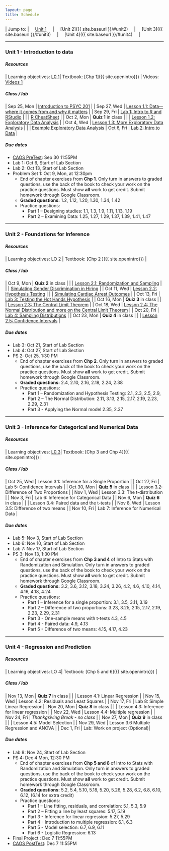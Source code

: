 ```yaml
---
layout: page
title: Schedule
---
```


| Jump to: | &nbsp;&nbsp;&nbsp; [Unit 1]({{site.baseurl}}/#unit1) &nbsp;&nbsp;&nbsp; | &nbsp;&nbsp;&nbsp; [Unit 2]({{ site.baseurl }}/#unit2) &nbsp;&nbsp;&nbsp; | &nbsp;&nbsp;&nbsp; [Unit 3]({{ site.baseurl }}/#unit3) &nbsp;&nbsp;&nbsp; | &nbsp;&nbsp;&nbsp; [Unit 4]({{ site.baseurl }}/#unit4) &nbsp;&nbsp;&nbsp; |

* * *

### <a name="unit1"></a> Unit 1 - Introduction to data 

##### Resources

| Learning objectives: [L0 1]({{site.baseurl}}/los/#unit1)| Textbook: [Chp 1]({{ site.openintro}}) | Videos: [Videos 1](https://www.youtube.com/watch?list=PLkIselvEzpM6pZ76FD3NoCvvgkj_p-dE8&v=nEHFF1ADpWE)

##### Class / lab

| Sep 25, Mon  | [Introduction to PSYC 201](post/slides/intro.pdf)                                  |
| Sep 27, Wed  | [Lesson 1.1: Data--where it comes from and why it matters](post/slides/data.pdf)   |
| Sep 29, Fri  | [Lab 1: Intro to R and RStudio](post/labs/intro_to_r.html)                         |
|              | [R CheatSheet](post/rmd/r_cheatsheet.Rmd)                                          |
| Oct 2, Mon   |  **Quiz 1** in class                                                               |
|              | [Lesson 1.2: Exploratory Data Analysis](post/slides/intro_eda.pdf)                 |
| Oct 4, Wed   | [Lesson 1.3: More Exploratory Data Analysis](post/slides/more_eda.pdf)             |
|              | [Example Exploratory Data Analysis](post/rmd/eda.Rmd)
| Oct 6, Fri   | [Lab 2: Intro to Data](post/labs/intro_to_data.html)                               |

##### Due dates

* [CAOS PreTest](https://apps3.cehd.umn.edu/artist/user/scale_select.html): Sep 30 11:55PM 
* Lab 1: Oct 6, Start of Lab Section 
* Lab 2: Oct 13, Start of Lab Section 
* Problem Set 1: Oct 9, Mon, at 12:30pm
  * End of chapter exercises from **Chp 1**. Only turn in answers to graded questions,
  use the back of the book to check your work on the practice questions. Must show 
  **all** work to get credit. Submit homework through Google Classroom.
  * **Graded questions:** 1.2, 1.12, 1.20, 1.30, 1.34, 1.42
  * Practice questions: 
      + Part 1 – Designing studies: 1.1, 1.3, 1.9, 1.11, 1.13, 1.19
      + Part 2 – Examining Data: 1.25, 1.27, 1.29, 1.37, 1.39, 1.41, 1.47
      
* * *

### <a name="unit2"></a> Unit 2 - Foundations for Inference

##### Resources

| Learning objectives: LO 2 | Textbook: [Chp 2 ]({{ site.openintro}}) |

##### Class / lab

| Oct 9, Mon  |  **Quiz 2** in class |
|             | [Lesson 2.1: Randomization and Sampling](post/slides/sampling.pdf) |
|             | [Simulating Gender Discrimination in Hiring](post/rmd/gender.Rmd) |
| Oct 11, Wed | [Lesson 2.2: Hypothesis Testing](post/slides/hypothesis_testing.pdf) |
|             | [Simulating Cardiac Arrest Outcomes](post/rmd/cardiac.Rmd) |
| Oct 13, Fri | [Lab 3: Testing the Hot Hands Hypothesis](post/labs/hypothesis_testing.html) |
| Oct 16, Mon | **Quiz 3** in class |
|             | [Lesson 2.3: The Central Limit Theorem](post/slides/clt.pdf) |
| Oct 18, Wed | [Lesson 2.4: The Normal Distribution and more on the Central Limit Theorem](post/slides/normal.pdf) | 
| Oct 20, Fri | [Lab 4: Sampling Distributions](post/labs/sampling_distributions.html) |
| Oct 23, Mon | **Quiz 4** in class |
|             | [Lesson 2.5: Confidence Intervals](post/slides/confidence_intervals.pdf) | 

##### Due dates

* Lab 3: Oct 21, Start of Lab Section
* Lab 4: Oct 27, Start of Lab Section
* PS 2: Oct 25, 1:30 PM
  * End of chapter exercises from **Chp 2**. Only turn in answers to graded questions,
  use the back of the book to check your work on the practice questions. Must show 
  **all** work to get credit. Submit homework through Google Classroom.
  * **Graded questions:**  2.4, 2.10, 2.16, 2.18, 2.24, 2.38
  * Practice questions: 
      + Part 1 – Randomization and Hypothesis Testing: 2.1, 2.3, 2.5, 2.9, 
      + Part 2 – The Normal Distribution: 2.11, 3.13, 2.15, 2.17, 2.19, 2.23, 2.29, 2.31
      + Part 3 - Applying the Normal model 2.35, 2.37
 
* * *

### <a name="unit3"></a> Unit 3 - Inference for Categorical and Numerical Data

##### Resources

| Learning objectives: [L0 3]({{site.baseurl}}/los/#unit3)| Textbook: [Chp 3 and Chp 4]({{ site.openintro}}) |

##### Class / lab

| Oct 25, Wed | Lesson 3.1: Inference for a Single Proportion |
| Oct 27, Fri | Lab 5: Confidence Intervals |
| Oct 30, Mon | **Quiz 5** in class |
|             | Lesson 3.2: Difference of Two Proportions |
| Nov 1, Wed  | Lesson 3.3: The t-distribution |
| Nov 3, Fri  | Lab 6: Inference for Categorical Data |
| Nov 6, Mon  | **Quiz 6** in class |
|             | Lesson 3.4: Paired data and the t-tests |
| Nov 8, Wed  | Lesson 3.5: Difference of two means |
| Nov 10, Fri | Lab 7: Inference for Numerical Data |

##### Due dates

* Lab 5: Nov 3, Start of Lab Section
* Lab 6: Nov 10, Start of Lab Section
* Lab 7: Nov 17, Start of Lab Section
* PS 3: Nov 13, 1:30 PM
  * End of chapter exercises from **Chp 3 and 4** of Intro to Stats with Randomization and Simulation. Only turn in answers to graded questions, use the back of the book to check your work on the practice questions. Must show **all** work to get credit. Submit homework through Google Classroom.
  * **Graded questions:** 3.2, 3.6, 3.12, 3.18, 3.24, 3.26, 4.2, 4.6, 4.10, 4.14, 4.16, 4.18, 4.24
  * Practice questions: 
      + Part 1 – Inference for a single proportion: 3.1, 3.5, 3.11, 3.19 
      + Part 2 – Difference of two proportions: 3.23, 3.25, 2.15, 2.17, 2.19, 2.23, 2.29, 2.31
      + Part 3 - One-sample means with t-tests 4.3, 4.5
      + Part 4 - Paired data: 4.9, 4.13
      + Part 5 - Difference of two means: 4.15, 4.17, 4.23


* * *

### <a name="unit4"></a> Unit 4 - Regression and Prediction

##### Resources

| Learning objectives: LO 4| Textbook: [Chp 5 and 6]({{ site.openintro}}) |

##### Class / lab

| Nov 13, Mon | **Quiz 7** in class | 
|             | Lesson 4.1: Linear Regression |
| Nov 15, Wed | Lesson 4.2: Residuals and Least Squares |
| Nov 17, Fri | Lab 8: Simple Linear Regression|
| Nov 20, Mon | **Quiz 8** in class | 
|             | Lesson 4.3: Inference for linear regression |
| Nov 22, Wed | Lesson 4.4: Multiple regression |
| Nov 24, Fri | *Thankgsiving Break - no class* |
| Nov 27, Mon | **Quiz 9** in class | 
|             | Lesson 4.5: Model Selection |
| Nov 29, Wed | Lesson 3.6 Multiple Regression and ANOVA |
| Dec 1, Fri  | Lab: Work on project (Optional)|

##### Due dates
* Lab 8: Nov 24, Start of Lab Section
* PS 4: Dec 4 Mon, 12:30 PM
   * End of chapter exercises from **Chp 5 and 6** of Intro to Stats with Randomization and Simulation. Only turn in answers to graded questions, use the back of the book to check your work on the practice questions. Must show **all** work to get credit. Submit homework through Google Classroom.
  * **Graded questions:** 5.2, 5.4, 5.10, 5.18, 5.20, 5.26, 5.28, 6.2, 6.8, 6.10, 6.12, (6.14 for extra credit)
  * Practice questions: 
      + Part 1 – Line fitting, residuals, and correlation: 5.1, 5.3, 5.9
      + Part 2 – Fitting a line by least squares: 5.17, 5.19
      + Part 3 - Inference for linear regression: 5.27, 5.29
      + Part 4 - Introduction to multiple regression: 6.1, 6.3
      + Part 5 - Model selection: 6.7, 6.9, 6.11
      + Part 6 - Logistic Regression: 6.13
* Final Project : Dec 7 11:55PM 
* [CAOS PostTest](https://apps3.cehd.umn.edu/artist/user/scale_select.html): Dec 7 11:55PM 

